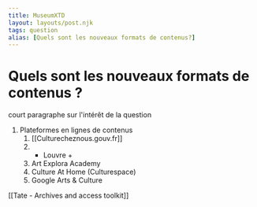 ```yaml
---
title: MuseumXTD
layout: layouts/post.njk
tags: question
alias: [Quels sont les nouveaux formats de contenus?]
---
```

# Quels sont les nouveaux formats de contenus ?

court paragraphe sur l'intérêt de la question


1. Plateformes en lignes de contenus 
	1. [[Culturecheznous.gouv.fr]]
	2. - Louvre +
	3. Art Explora Academy
	4. Culture At Home (Culturespace)
	5. Google Arts & Culture

[[Tate - Archives and access toolkit]]
